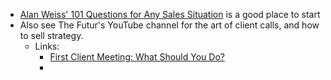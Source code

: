 - [Alan Weiss' 101 Questions for Any Sales Situation](https://alanweiss.com/101-questions-for-any-sales-situation/) is a good place to start
- Also see The Futur's YouTube channel for the art of client calls, and how to sell strategy.
    - Links:
        - [First Client Meeting: What Should You Do?](https://www.youtube.com/watch?v=ot8GVe3m5w0)
        - 
